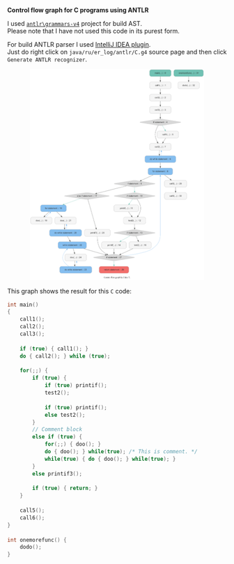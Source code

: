
**Control flow graph for C programs using ANTLR**

I used [`antlr\grammars-v4`](https://github.com/antlr/grammars-v4/blob/master/c/C.g4) project for build AST. \
Please note that I have not used this code in its purest form.

For build ANTLR parser I used [IntelliJ IDEA plugin](https://plugins.jetbrains.com/plugin/7358-antlr-v4-grammar-plugin). \
Just do right click on `java/ru/er_log/antlr/C.g4` source page and then click `Generate ANTLR recognizer`.

<p align="center">
    <img width="400px" alt="Graph preview" src="preview.png" />
</p>

This graph shows the result for this `C` code:

```C
int main()
{
    call1();
    call2();
    call3();

    if (true) { call1(); }
    do { call2(); } while (true);

    for(;;) {
        if (true) {
            if (true) printif();
            test2();

            if (true) printif();
            else test2();
        }
        // Comment block
        else if (true) {
            for(;;) { doo(); }
            do { doo(); } while(true); /* This is comment. */
            while(true) { do { doo(); } while(true); }
        }
        else printif3();

        if (true) { return; }
    }
    
    call5();
    call6();
}

int onemorefunc() {
    dodo();
}
```